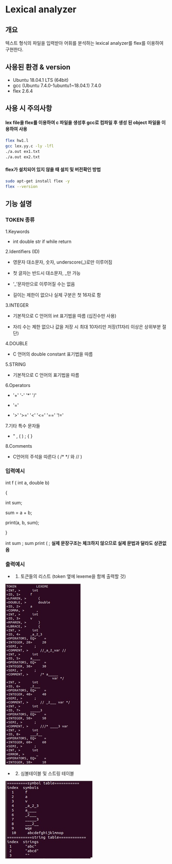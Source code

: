 # Lexical analyzer

## 개요
텍스트 형식의 파일을 입력받아 어휘를 분석하는 lexical analyzer를 flex를 이용하여 구현한다.

## 사용된 환경 & version
- Ubuntu 18.04.1 LTS (64bit)
- gcc (Ubuntu 7.4.0-1ubuntu1~18.04.1) 7.4.0
- flex 2.6.4

## 사용 시 주의사항
#### lex file을 flex를 이용하여 c 파일을 생성후 gcc로 컴파일 후 생성 된 object 파일을 이용하여 사용

```bash
flex hw1.l
gcc lex.yy.c -ly -lfl
./a.out ex1.txt
./a.out ex2.txt
```

#### flex가 설치되어 있지 않을 때 설치 및 버전확인 방법
```bash
sudo apt-get install flex -y
flex --version
```


## 기능 설명
### TOKEN 종류
  
1.Keywords
  
-  int double str if while return
    
2.Identifiers (ID)

- 영문자 대소문자, 숫자, underscore(_)로만 이루어짐

- 첫 글자는 반드시 대소문자, _만 가능

- ‘_’문자만으로 이루어질 수는 없음

- 길이는 제한이 없으나 실제 구분은 첫 16자로 함
  
3.INTEGER

- 기본적으로 C 언어의 int 표기법을 따름 (십진수만 사용)

- 자리 수는 제한 없으나 값을 저장 시 최대 10자리만 저장(11자리 이상은 상위부분 절단)

4.DOUBLE
    
- C 언어의 double constant 표기법을 따름
  
5.STRING
    
- 기본적으로 C 언어의 표기법을 따름
  
6.Operators

- '+' '-'  '*'  '/'

- '='

- '>' '>=' '<' '<=' '==' '!='
 
7.기타 특수 문자들

- "  ,  (  ) ; { }
     
8.Comments

- C언어의 주석을 따른다 ( /* */ 와 // )



### 입력예시

int f ( int a, double b)

{

   int sum;
   
   sum = a + b;
   
   print(a, b, sum);
   
}

int sum ; sum print ( ;   **실제 문장구조는 체크하지 않으므로 실제 문법과 달라도 상관없음**

### 출력예시

- 1. 토큰들의 리스트 (token 옆에 lexeme을 함께 출력할 것)

![output_example1](output_example1.jpg)

- 2. 심볼테이블 및 스트링 테이블

![output_example2](output_example2.jpg)
